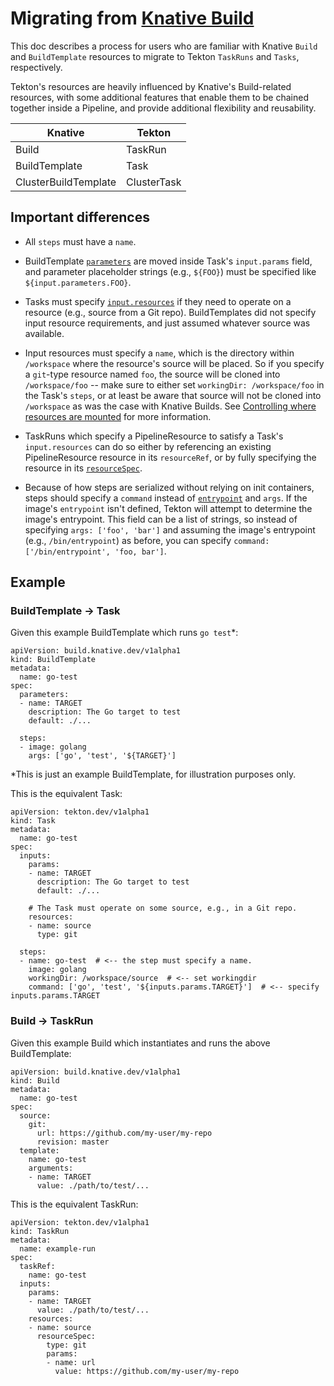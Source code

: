# Migrating from [Knative Build](https://github.com/knative/build)

This doc describes a process for users who are familiar with Knative `Build` and
`BuildTemplate` resources to migrate to Tekton `TaskRuns` and `Tasks`, respectively.

Tekton's resources are heavily influenced by Knative's Build-related resources,
with some additional features that enable them to be chained together inside a
Pipeline, and provide additional flexibility and reusability.

| **Knative**          | **Tekton**  |
|----------------------|-------------|
| Build                | TaskRun     |
| BuildTemplate        | Task        |
| ClusterBuildTemplate | ClusterTask |

## Important differences

* All `steps` must have a `name`.

* BuildTemplate
  [`parameters`](https://github.com/tektoncd/pipeline/blob/master/docs/tasks.md#parameters)
  are moved inside Task's `input.params` field, and parameter placeholder
  strings (e.g., `${FOO}`) must be specified like `${input.parameters.FOO}`.

* Tasks must specify
  [`input.resources`](https://github.com/tektoncd/pipeline/blob/master/docs/tasks.md#input-resources)
  if they need to operate on a resource (e.g., source from a Git repo).
  BuildTemplates did not specify input resource requirements, and just assumed
  whatever source was available.

* Input resources must specify a `name`, which is the directory within
  `/workspace` where the resource's source will be placed. So if you specify a
  `git`-type resource named `foo`, the source will be cloned into
  `/workspace/foo` -- make sure to either set `workingDir: /workspace/foo` in
  the Task's `steps`, or at least be aware that source will not be cloned into
  `/workspace` as was the case with Knative Builds. See [Controlling where
  resources are
  mounted](https://github.com/tektoncd/pipeline/blob/master/docs/tasks.md#controlling-where-resources-are-mounted)
  for more information.

* TaskRuns which specify a PipelineResource to satisfy a Task's `input.resources`
  can do so either by referencing an existing PipelineResource resource in its
  `resourceRef`, or by fully specifying the resource in its
  [`resourceSpec`](https://github.com/tektoncd/pipeline/blob/master/docs/taskruns.md#providing-resources).

* Because of how steps are serialized without relying on init containers, steps
  should specify a `command` instead of
  [`entrypoint`](https://github.com/tektoncd/pipeline/blob/master/docs/container-contract.md#entrypoint)
  and `args`. If the image's `entrypoint` isn't defined, Tekton will attempt
  to determine the image's entrypoint. This field can be a list of strings,
  so instead of specifying `args: ['foo', 'bar']` and assuming the image's
  entrypoint (e.g., `/bin/entrypoint`) as before, you can specify
  `command: ['/bin/entrypoint', 'foo, bar']`.

## Example

### BuildTemplate -> Task

Given this example BuildTemplate which runs `go test`*:

```
apiVersion: build.knative.dev/v1alpha1
kind: BuildTemplate
metadata:
  name: go-test
spec:
  parameters:
  - name: TARGET
    description: The Go target to test
    default: ./...

  steps:
  - image: golang
    args: ['go', 'test', '${TARGET}']
```

*This is just an example BuildTemplate, for illustration purposes only.

This is the equivalent Task:

```
apiVersion: tekton.dev/v1alpha1
kind: Task
metadata:
  name: go-test
spec:
  inputs:
    params:
    - name: TARGET
      description: The Go target to test
      default: ./...

    # The Task must operate on some source, e.g., in a Git repo.
    resources:
    - name: source
      type: git

  steps:
  - name: go-test  # <-- the step must specify a name.
    image: golang
    workingDir: /workspace/source  # <-- set workingdir
    command: ['go', 'test', '${inputs.params.TARGET}']  # <-- specify inputs.params.TARGET
```

### Build -> TaskRun

Given this example Build which instantiates and runs the above
BuildTemplate:

```
apiVersion: build.knative.dev/v1alpha1
kind: Build
metadata:
  name: go-test
spec:
  source:
    git:
      url: https://github.com/my-user/my-repo
      revision: master
  template:
    name: go-test
    arguments:
    - name: TARGET
      value: ./path/to/test/...
```

This is the equivalent TaskRun:

```
apiVersion: tekton.dev/v1alpha1
kind: TaskRun
metadata:
  name: example-run
spec:
  taskRef:
    name: go-test
  inputs:
    params:
    - name: TARGET
      value: ./path/to/test/...
    resources:
    - name: source
      resourceSpec:
        type: git
        params:
        - name: url
          value: https://github.com/my-user/my-repo
```
